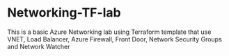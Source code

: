 # Networking-TF-lab
This is a basic Azure Networking lab using Terraform template that use VNET, Load Balancer, Azure Firewall, Front Door, Network Security Groups and Network Watcher
